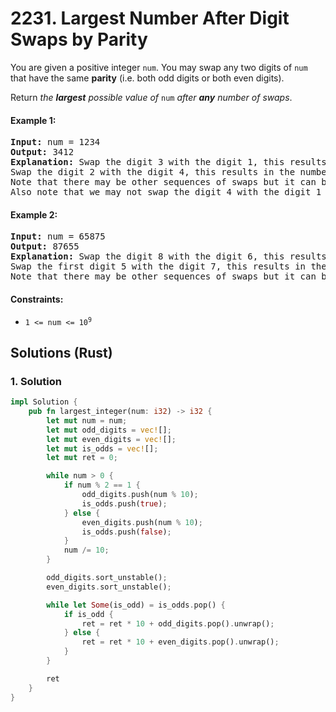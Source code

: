# 2231. Largest Number After Digit Swaps by Parity
You are given a positive integer `num`. You may swap any two digits of `num` that have the same **parity** (i.e. both odd digits or both even digits).

Return *the **largest** possible value of* `num` *after **any** number of swaps*.

#### Example 1:
<pre>
<strong>Input:</strong> num = 1234
<strong>Output:</strong> 3412
<strong>Explanation:</strong> Swap the digit 3 with the digit 1, this results in the number 3214.
Swap the digit 2 with the digit 4, this results in the number 3412.
Note that there may be other sequences of swaps but it can be shown that 3412 is the largest possible number.
Also note that we may not swap the digit 4 with the digit 1 since they are of different parities.
</pre>

#### Example 2:
<pre>
<strong>Input:</strong> num = 65875
<strong>Output:</strong> 87655
<strong>Explanation:</strong> Swap the digit 8 with the digit 6, this results in the number 85675.
Swap the first digit 5 with the digit 7, this results in the number 87655.
Note that there may be other sequences of swaps but it can be shown that 87655 is the largest possible number.
</pre>

#### Constraints:
* <code>1 <= num <= 10<sup>9</sup></code>

## Solutions (Rust)

### 1. Solution
```Rust
impl Solution {
    pub fn largest_integer(num: i32) -> i32 {
        let mut num = num;
        let mut odd_digits = vec![];
        let mut even_digits = vec![];
        let mut is_odds = vec![];
        let mut ret = 0;

        while num > 0 {
            if num % 2 == 1 {
                odd_digits.push(num % 10);
                is_odds.push(true);
            } else {
                even_digits.push(num % 10);
                is_odds.push(false);
            }
            num /= 10;
        }

        odd_digits.sort_unstable();
        even_digits.sort_unstable();

        while let Some(is_odd) = is_odds.pop() {
            if is_odd {
                ret = ret * 10 + odd_digits.pop().unwrap();
            } else {
                ret = ret * 10 + even_digits.pop().unwrap();
            }
        }

        ret
    }
}
```

